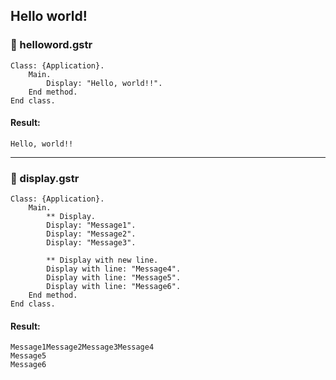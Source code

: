 ## Hello world!

### 📝 helloword.gstr

```
Class: {Application}.
    Main.
        Display: "Hello, world!!".
    End method.
End class.
```

#### Result:
```
Hello, world!!
```
---
### 📝 display.gstr
```
Class: {Application}.
    Main.
        ** Display.
        Display: "Message1".
        Display: "Message2".
        Display: "Message3".

        ** Display with new line.
        Display with line: "Message4".
        Display with line: "Message5".
        Display with line: "Message6".
    End method.
End class.
```

#### Result:
```
Message1Message2Message3Message4
Message5
Message6
```
